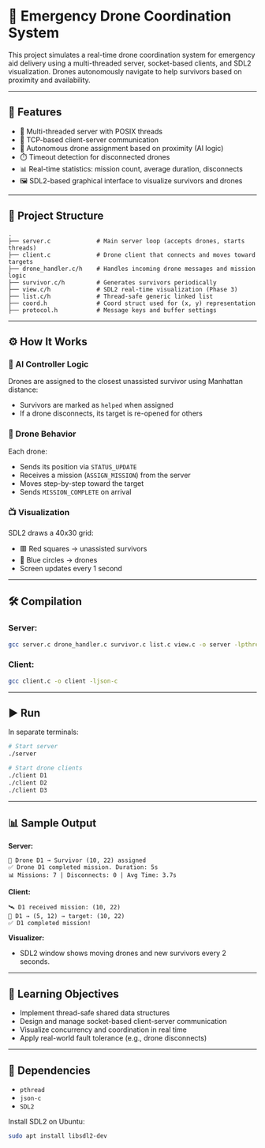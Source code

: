 # 🚁 Emergency Drone Coordination System

This project simulates a real-time drone coordination system for emergency aid delivery using a multi-threaded server, socket-based clients, and SDL2 visualization. Drones autonomously navigate to help survivors based on proximity and availability.

---

## 🔧 Features

- 🧵 Multi-threaded server with POSIX threads
- 📡 TCP-based client-server communication
- 📍 Autonomous drone assignment based on proximity (AI logic)
- ⏱️ Timeout detection for disconnected drones
- 📊 Real-time statistics: mission count, average duration, disconnects
- 🖼️ SDL2-based graphical interface to visualize survivors and drones

---

## 📂 Project Structure

```
.
├── server.c             # Main server loop (accepts drones, starts threads)
├── client.c             # Drone client that connects and moves toward targets
├── drone_handler.c/h    # Handles incoming drone messages and mission logic
├── survivor.c/h         # Generates survivors periodically
├── view.c/h             # SDL2 real-time visualization (Phase 3)
├── list.c/h             # Thread-safe generic linked list
├── coord.h              # Coord struct used for (x, y) representation
├── protocol.h           # Message keys and buffer settings
```

---

## ⚙️ How It Works

### 🧠 AI Controller Logic
Drones are assigned to the closest unassisted survivor using Manhattan distance:
- Survivors are marked as `helped` when assigned
- If a drone disconnects, its target is re-opened for others

### 🎯 Drone Behavior
Each drone:
- Sends its position via `STATUS_UPDATE`
- Receives a mission (`ASSIGN_MISSION`) from the server
- Moves step-by-step toward the target
- Sends `MISSION_COMPLETE` on arrival

### 📺 Visualization
SDL2 draws a 40x30 grid:
- 🟥 Red squares → unassisted survivors
- 🔵 Blue circles → drones
- Screen updates every 1 second

---

## 🛠️ Compilation

### Server:
```bash
gcc server.c drone_handler.c survivor.c list.c view.c -o server -lpthread -ljson-c -lSDL2
```

### Client:
```bash
gcc client.c -o client -ljson-c
```

---

## ▶️ Run

In separate terminals:

```bash
# Start server
./server

# Start drone clients
./client D1
./client D2
./client D3
```

---

## 📊 Sample Output

**Server:**
```
🚁 Drone D1 → Survivor (10, 22) assigned
✅ Drone D1 completed mission. Duration: 5s
📊 Missions: 7 | Disconnects: 0 | Avg Time: 3.7s
```

**Client:**
```
🛰️ D1 received mission: (10, 22)
📍 D1 → (5, 12) → target: (10, 22)
✅ D1 completed mission!
```

**Visualizer:**
- SDL2 window shows moving drones and new survivors every 2 seconds.

---

## 🧠 Learning Objectives

- Implement thread-safe shared data structures
- Design and manage socket-based client-server communication
- Visualize concurrency and coordination in real time
- Apply real-world fault tolerance (e.g., drone disconnects)

---

## 📌 Dependencies

- `pthread`
- `json-c`
- `SDL2`

Install SDL2 on Ubuntu:
```bash
sudo apt install libsdl2-dev
```
